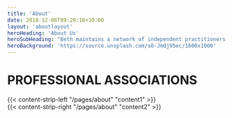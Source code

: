 ```yaml
---
title: 'About'
date: 2018-12-06T09:29:16+10:00
layout: 'aboutlayout'
heroHeading: 'About Us'
heroSubHeading: "Beth maintains a network of independent practitioners. These are colleagues with whom she works in partnership when appropriate, and to whom she refers work for which she is not available, or for which she thinks a particular associate may be better suited."
heroBackground: 'https://source.unsplash.com/sO-JmQj95ec/1600x1000'
---
```


# PROFESSIONAL ASSOCIATIONS

<div>
{{< content-strip-left "/pages/about" "content1" >}}
</div>
<div>
{{< content-strip-right "/pages/about" "content2" >}}
</div>
